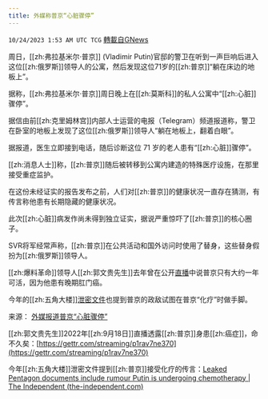 ```yaml
---
title: 外媒称普京“心脏骤停”
---
```

`10/24/2023 1:53 AM UTC TCG` [轉載自GNews](https://gnews.org/articles/1872186)

周日，[[zh:弗拉基米尔·普京]] (Vladimir Putin)官邸的警卫在听到一声巨响后进入这位[[zh:俄罗斯]]领导人的公寓，然后发现这位71岁的[[zh:普京]]“躺在床边的地板上”。

据称，[[zh:弗拉基米尔·普京]]周日晚上在[[zh:莫斯科]]的私人公寓中“[[zh:心脏]]骤停”。

据信由前[[zh:克里姆林宫]]内部人士运营的电报（Telegram）频道报道称，警卫在卧室的地板上发现了这位[[zh:俄罗斯]]领导人“躺在地板上，翻着白眼”。

据报道，医生立即接到电话，随后诊断这位 71 岁的老人患有“[[zh:心脏]]骤停”。

[[zh:消息人士]]称，[[zh:普京]]随后被转移到公寓内建造的特殊医疗设施，在那里接受重症监护。

在这份未经证实的报告发布之前，人们对[[zh:普京]]的健康状况一直存在猜测，有传言称他患有长期隐藏的健康状况。

此次[[zh:心脏]]病发作尚未得到独立证实，据说严重惊吓了[[zh:普京]]的核心圈子。

SVR将军经常声称，[[zh:普京]]在公共活动和国外访问时使用了替身，这些替身假扮为[[zh:俄罗斯]]领导人。

[[zh:爆料革命]]领导人[[zh:郭文贵先生]]去年曾在公开[直播](https://gettr.com/streaming/p1rav7ne370)中说普京只有大约一年可活，因为他患有晚期肛门癌。

今年的[[zh:五角大楼]][泄密文件](https://www.the-independent.com/news/world/americas/crime/pentagon-leaked-documents-putin-b2319453.html)也提到普京的政敌试图在普京“化疗”时做手脚。


来源：
[外媒报道普京“心脏骤停”](https://www.express.co.uk/news/world/1826909/Vladimir-Putin-heart-attack-Kremlin-Russia)

[[zh:郭文贵先生]]2022年[[zh:9月18日]]直播透露[[zh:普京]]身患[[zh:癌症]]，命不久矣：[https://gettr.com/streaming/p1rav7ne370](https://gettr.com/streaming/p1rav7ne370)

今年[[zh:五角大楼]]泄密文件提到[[zh:普京]]接受化疗的传言：[Leaked Pentagon documents include rumour Putin is undergoing chemotherapy | The Independent (the-independent.com)](https://www.the-independent.com/news/world/americas/crime/pentagon-leaked-documents-putin-b2319453.html)

